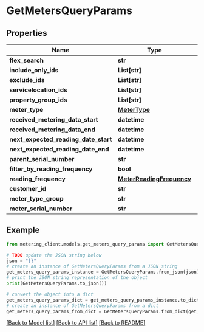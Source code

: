 # GetMetersQueryParams


## Properties

Name | Type | Description | Notes
------------ | ------------- | ------------- | -------------
**flex_search** | **str** |  | [optional] 
**include_only_ids** | **List[str]** |  | [optional] 
**exclude_ids** | **List[str]** |  | [optional] 
**servicelocation_ids** | **List[str]** |  | [optional] 
**property_group_ids** | **List[str]** |  | [optional] 
**meter_type** | [**MeterType**](MeterType.md) |  | [optional] 
**received_metering_data_start** | **datetime** |  | [optional] 
**received_metering_data_end** | **datetime** |  | [optional] 
**next_expected_reading_date_start** | **datetime** |  | [optional] 
**next_expected_reading_date_end** | **datetime** |  | [optional] 
**parent_serial_number** | **str** |  | [optional] 
**filter_by_reading_frequency** | **bool** |  | [optional] 
**reading_frequency** | [**MeterReadingFrequency**](MeterReadingFrequency.md) |  | [optional] 
**customer_id** | **str** |  | [optional] 
**meter_type_group** | **str** |  | [optional] 
**meter_serial_number** | **str** |  | [optional] 

## Example

```python
from metering_client.models.get_meters_query_params import GetMetersQueryParams

# TODO update the JSON string below
json = "{}"
# create an instance of GetMetersQueryParams from a JSON string
get_meters_query_params_instance = GetMetersQueryParams.from_json(json)
# print the JSON string representation of the object
print(GetMetersQueryParams.to_json())

# convert the object into a dict
get_meters_query_params_dict = get_meters_query_params_instance.to_dict()
# create an instance of GetMetersQueryParams from a dict
get_meters_query_params_from_dict = GetMetersQueryParams.from_dict(get_meters_query_params_dict)
```
[[Back to Model list]](../README.md#documentation-for-models) [[Back to API list]](../README.md#documentation-for-api-endpoints) [[Back to README]](../README.md)


